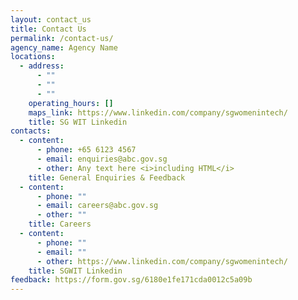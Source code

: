 ```yaml
---
layout: contact_us
title: Contact Us
permalink: /contact-us/
agency_name: Agency Name
locations:
  - address:
      - ""
      - ""
      - ""
    operating_hours: []
    maps_link: https://www.linkedin.com/company/sgwomenintech/
    title: SG WIT Linkedin
contacts:
  - content:
      - phone: +65 6123 4567
      - email: enquiries@abc.gov.sg
      - other: Any text here <i>including HTML</i>
    title: General Enquiries & Feedback
  - content:
      - phone: ""
      - email: careers@abc.gov.sg
      - other: ""
    title: Careers
  - content:
      - phone: ""
      - email: ""
      - other: https://www.linkedin.com/company/sgwomenintech/
    title: SGWIT Linkedin
feedback: https://form.gov.sg/6180e1fe171cda0012c5a09b
---
```

